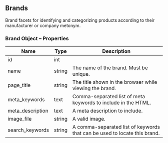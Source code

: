 ## <span class="jumptarget"> Brands </span>

Brand facets for identifying and categorizing products according to their manufacturer or company metonym.

### <span class="jumptarget"> Brand Object – Properties </span>

| Name | Type | Description |
| --- | --- | --- |
| id | int |
| name | string | The name of the brand. Must be unique. |
| page_title | string | The title shown in the browser while viewing the brand. |
| meta_keywords | text | Comma-separated list of meta keywords to include in the HTML. |
| meta_description | text | A meta description to include. |
| image_file | string | A valid image. |
| search_keywords | string | A comma-separated list of keywords that can be used to locate this brand. |
